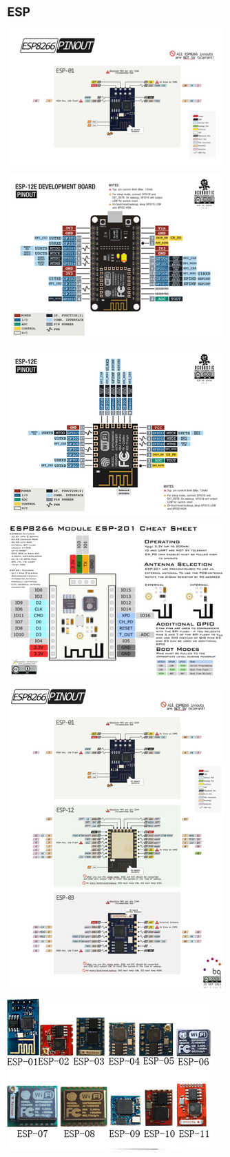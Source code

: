 ESP 
====================

![Arduino ESP - 01](https://github.com/ossilampe/Pinout/blob/master/Esp/ESP%20-%2001.png)  

![Arduino ESP - 12](https://github.com/ossilampe/Pinout/blob/master/Esp/ESP%20-%2012.png)  

![Arduino ESP - 12E](https://github.com/ossilampe/Pinout/blob/master/Esp/ESP%20-%2012E.png)  

![Arduino ESP - 201](https://github.com/ossilampe/Pinout/blob/master/Esp/ESP%20-%20201.png)  

![Arduino ESP - Uebersicht](https://github.com/ossilampe/Pinout/blob/master/Esp/ESP_Pinout_01_big.png)  

![Arduino ESP - 201](https://github.com/ossilampe/Pinout/blob/master/Esp/esp.jpg)  









